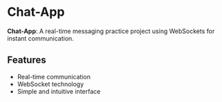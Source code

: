 # Chat-App

**Chat-App**: A real-time messaging practice project using WebSockets for instant communication.

## Features

- Real-time communication
- WebSocket technology
- Simple and intuitive interface
